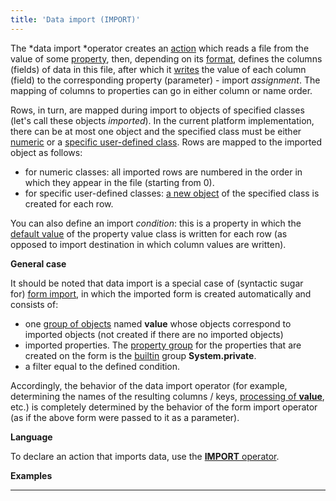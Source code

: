 ```yaml
---
title: 'Data import (IMPORT)'
---
```


The *data import *operator creates an [action](Actions.md) which reads a file from the value of some [property](Properties.md), then, depending on its [format](Structured_view.md), defines the columns (fields) of data in this file, after which it [writes](Property_change_CHANGE_.md) the value of each column (field) to the corresponding property (parameter) - import *assignment*. The mapping of columns to properties can go in either column or name order.

Rows, in turn, are mapped during import to objects of specified classes (let's call these objects *imported*). In the current platform implementation, there can be at most one object and the specified class must be either [numeric](Built-in_classes.md) or a [specific user-defined class](User-classes_2228341.html#Userclasses-abstract). Rows are mapped to the imported object as follows:

-   for numeric classes: all imported rows are numbered in the order in which they appear in the file (starting from 0).
-   for specific user-defined classes: [a new object](New_object_NEW_.md) of the specified class is created for each row.

You can also define an import *condition*: this is a property in which the [default value](Built-in_classes.md) of the property value class is written for each row (as opposed to import destination in which column values are written).

**General case**

It should be noted that data import is a special case of (syntactic sugar for) [form import](57737720.html#Inastructuredview(EXPORT,IMPORT)-importForm), in which the imported form is created automatically and consists of:

-   one [group of objects](Form-structure_1573069.html#Formstructure-id-%D0%A1%D1%82%D1%80%D1%83%D0%BA%D1%82%D1%83%D1%80%D0%B0%D1%84%D0%BE%D1%80%D0%BC%D1%8B-objects) named **value** whose objects correspond to imported objects (not created if there are no imported objects)
-   imported properties. The [property group](Form-structure_1573069.html#Formstructure-propertygroup) for the properties that are created on the form is the [builtin](Groups-of-properties-and-actions_2719887.html#Groupsofpropertiesandactions-builtin) group **System.private**.
-   a filter equal to the defined condition.

Accordingly, the behavior of the data import operator (for example, determining the names of the resulting columns / keys, [processing of **value**](Structured-view_29884537.html#Structuredview-value), etc.) is completely determined by the behavior of the form import operator (as if the above form were passed to it as a parameter).

**Language**

To declare an action that imports data, use the [**IMPORT** operator](IMPORT_operator.md).

**Examples**

****************************************

